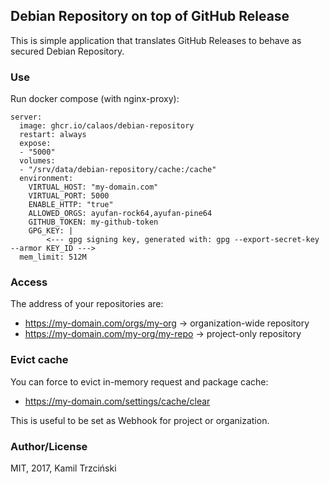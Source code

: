 ## Debian Repository on top of GitHub Release

This is simple application that translates GitHub Releases to behave as secured Debian Repository.

### Use

Run docker compose (with nginx-proxy):

```
server:
  image: ghcr.io/calaos/debian-repository
  restart: always
  expose:
  - "5000"
  volumes:
  - "/srv/data/debian-repository/cache:/cache"
  environment:
    VIRTUAL_HOST: "my-domain.com"
    VIRTUAL_PORT: 5000
    ENABLE_HTTP: "true"
    ALLOWED_ORGS: ayufan-rock64,ayufan-pine64
    GITHUB_TOKEN: my-github-token
    GPG_KEY: |
        <--- gpg signing key, generated with: gpg --export-secret-key --armor KEY_ID --->
  mem_limit: 512M
```

### Access

The address of your repositories are:
* https://my-domain.com/orgs/my-org -> organization-wide repository
* https://my-domain.com/my-org/my-repo -> project-only repository

### Evict cache

You can force to evict in-memory request and package cache:
* https://my-domain.com/settings/cache/clear

This is useful to be set as Webhook for project or organization.

### Author/License

MIT, 2017, Kamil Trzciński
